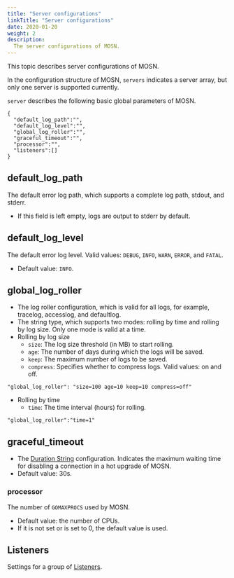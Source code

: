 ```yaml
---
title: "Server configurations"
linkTitle: "Server configurations"
date: 2020-01-20
weight: 2
description:
  The server configurations of MOSN.
---
```


This topic describes server configurations of MOSN.

In the configuration structure of MOSN, `servers` indicates a server array, but only one server is supported currently.

`server` describes the following basic global parameters of MOSN.

```josn
{
  "default_log_path":"",
  "default_log_level":"",
  "global_log_roller":"",
  "graceful_timeout":"",
  "processor":"",
  "listeners":[]
}
```

## default_log_path

The default error log path, which supports a complete log path, stdout, and stderr.

- If this field is left empty, logs are output to stderr by default.

## default_log_level

The default error log level. Valid values: `DEBUG`, `INFO`, `WARN`, `ERROR`, and `FATAL`.

- Default value: `INFO`.

## global_log_roller

- The log roller configuration, which is valid for all logs, for example, tracelog, accesslog, and defaultlog.
- The string type, which supports two modes: rolling by time and rolling by log size. Only one mode is valid at a time.
- Rolling by log size
   - `size`: The log size threshold (in MB) to start rolling.
   - `age`: The number of days during which the logs will be saved.
   - `keep`: The maximum number of logs to be saved.
   - `compress`: Specifies whether to compress logs. Valid values: on and off.

```
"global_log_roller": "size=100 age=10 keep=10 compress=off"
```

- Rolling by time
   - `time`: The time interval (hours) for rolling.

```
"global_log_roller":"time=1"
```

## graceful_timeout

- The [Duration String](../custom#duration-string) configuration. Indicates the maximum waiting time for disabling a connection in a hot upgrade of MOSN.
- Default value: 30s.

### processor

The number of `GOMAXPROCS` used by MOSN.

- Default value: the number of CPUs.
- If it is not set or is set to 0, the default value is used.

## Listeners

Settings for a group of [Listeners](../listener).

